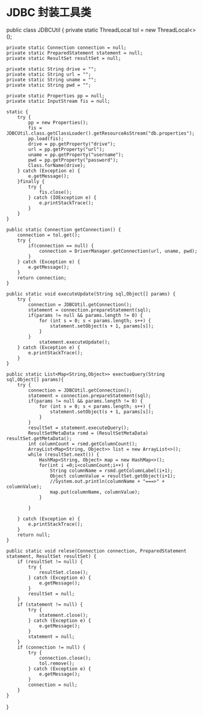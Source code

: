 # JDBC 封装工具类
public class JDBCUtil {
	private static ThreadLocal<Connection> tol = new ThreadLocal<>();

	private static Connection connection = null;
	private static PreparedStatement statement = null;
	private static ResultSet resultSet = null;

	private static String drive = "";
	private static String url = "";
	private static String uname = "";
	private static String pwd = "";

	private static Properties pp = null;
	private static InputStream fis = null;

	static {
		try {
			pp = new Properties();
			fis = JDBCUtil.class.getClassLoader().getResourceAsStream("db.properties");
			pp.load(fis);
			drive = pp.getProperty("drive");
			url = pp.getProperty("url");
			uname = pp.getProperty("username");
			pwd = pp.getProperty("password");
			Class.forName(drive);
		} catch (Exception e) {
			e.getMessage();
		}finally {
			try {
				fis.close();
			} catch (IOException e) {
				e.printStackTrace();
			}
		}
	}

	public static Connection getConnection() {
		connection = tol.get();
		try {
			if(connection == null) {
				connection = DriverManager.getConnection(url, uname, pwd);
			}
		} catch (Exception e) {
			e.getMessage();
		}
		return connection;
	}

	public static void executeUpdate(String sql,Object[] params) {
		try {
			connection = JDBCUtil.getConnection();
			statement = connection.prepareStatement(sql);
			if(params != null && params.length != 0) {
				for (int s = 0; s < params.length; s++) {
					statement.setObject(s + 1, params[s]);
				}
			}
				statement.executeUpdate();
		} catch (Exception e) {
			e.printStackTrace();
		}
	}
	
	public static List<Map<String,Object>> exectueQuery(String sql,Object[] params){
		try {
			connection = JDBCUtil.getConnection();
			statement = connection.prepareStatement(sql);
			if(params != null && params.length != 0) {
				for (int s = 0; s < params.length; s++) {
					statement.setObject(s + 1, params[s]);
				}
			}
			resultSet = statement.executeQuery();
			ResultSetMetaData rsmd = (ResultSetMetaData) resultSet.getMetaData();
            int columnCount = rsmd.getColumnCount();
            ArrayList<Map<String, Object>> list = new ArrayList<>();
            while (resultSet.next()) {
				HashMap<String, Object> map = new HashMap<>();
				for(int i =0;i<columnCount;i++) {
					String columnName = rsmd.getColumnLabel(i+1);
					Object columnValue = resultSet.getObject(i+1);
					//System.out.println(columnName + "===>" + columnValue);
					map.put(columnName, columnValue);
				}
				
			}
            
		} catch (Exception e) {
			e.printStackTrace();
		}
		return null;
	}

	public static void relese(Connection connection, PreparedStatement statement, ResultSet resultSet) {
		if (resultSet != null) {
			try {
				resultSet.close();
			} catch (Exception e) {
				e.getMessage();
			}
			resultSet = null;
		}
		if (statement != null) {
			try {
				statement.close();
			} catch (Exception e) {
				e.getMessage();
			}
			statement = null;
		}
		if (connection != null) {
			try {
				connection.close();
				tol.remove();
			} catch (Exception e) {
				e.getMessage();
			}
			connection = null;
		}
	}


}


